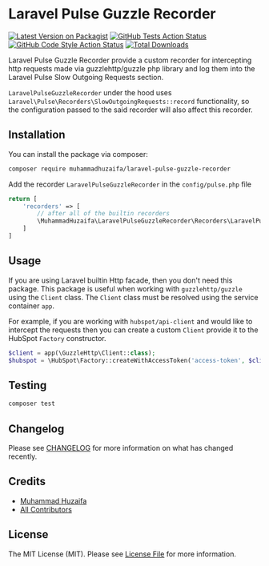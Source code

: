 # Laravel Pulse Guzzle Recorder

[![Latest Version on Packagist](https://img.shields.io/packagist/v/muhammadhuzaifa/laravel-pulse-guzzle-recorder.svg?style=flat-square)](https://packagist.org/packages/muhammadhuzaifa/laravel-pulse-guzzle-recorder)
[![GitHub Tests Action Status](https://img.shields.io/github/actions/workflow/status/huzaifaarain/laravel-pulse-guzzle-recorder/run-tests.yml?branch=main&label=tests&style=flat-square)](https://github.com/huzaifaarain/laravel-pulse-guzzle-recorder/actions?query=workflow%3Arun-tests+branch%3Amain)
[![GitHub Code Style Action Status](https://img.shields.io/github/actions/workflow/status/huzaifaarain/laravel-pulse-guzzle-recorder/fix-php-code-style-issues.yml?branch=main&label=code%20style&style=flat-square)](https://github.com/huzaifaarain/laravel-pulse-guzzle-recorder/actions?query=workflow%3A"Fix+PHP+code+style+issues"+branch%3Amain)
[![Total Downloads](https://img.shields.io/packagist/dt/muhammadhuzaifa/laravel-pulse-guzzle-recorder.svg?style=flat-square)](https://packagist.org/packages/muhammadhuzaifa/laravel-pulse-guzzle-recorder)

Laravel Pulse Guzzle Recorder provide a custom recorder for intercepting http requests made via guzzlehttp/guzzle php library and log them into the Laravel Pulse Slow Outgoing Requests section.

`LaravelPulseGuzzleRecorder` under the hood uses `Laravel\Pulse\Recorders\SlowOutgoingRequests::record` functionality, so the configuration passed to the said recorder will also affect this recorder.

## Installation

You can install the package via composer:

```bash
composer require muhammadhuzaifa/laravel-pulse-guzzle-recorder
```

Add the recorder `LaravelPulseGuzzleRecorder` in the `config/pulse.php` file

```php
return [
    'recorders' => [
        // after all of the builtin recorders
        \MuhammadHuzaifa\LaravelPulseGuzzleRecorder\Recorders\LaravelPulseGuzzleRecorder::class => true,
    ]
]
```

## Usage

If you are using Laravel builtin Http facade, then you don't need this package. This package is useful when working with `guzzlehttp/guzzle` using the `Client` class. The `Client` class must be resolved using the service container `app`.

For example, if you are working with `hubspot/api-client` and would like to intercept the requests then you can create a custom `Client` provide it to the HubSpot `Factory` constructor.

```php
$client = app(\GuzzleHttp\Client::class);
$hubspot = \HubSpot\Factory::createWithAccessToken('access-token', $client);
```

## Testing

```bash
composer test
```

## Changelog

Please see [CHANGELOG](CHANGELOG.md) for more information on what has changed recently.

## Credits

- [Muhammad Huzaifa](https://github.com/huzaifaarain)
- [All Contributors](../../contributors)

## License

The MIT License (MIT). Please see [License File](LICENSE.md) for more information.
